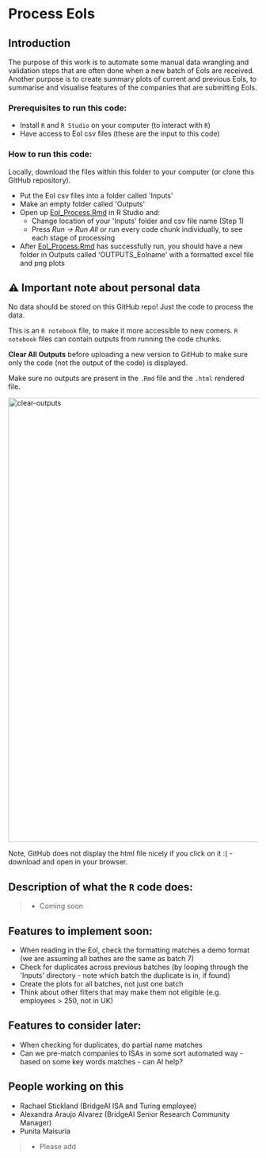 # Process EoIs

## Introduction

The purpose of this work is to automate some manual data wrangling and validation steps that are often done when a new batch of EoIs are received. 
Another purpose is to create summary plots of current and previous EoIs, to summarise and visualise features of the companies that are submitting EoIs.

### Prerequisites to run this code:

 - Install `R` and `R Studio` on your computer (to interact with `R`)
 - Have access to EoI csv files (these are the input to this code)

### How to run this code:

Locally, download the files within this folder to your computer (or clone this GitHub repository).

- Put the EoI csv files into a folder called 'Inputs'
- Make an empty folder called 'Outputs'
- Open up [EoI_Process.Rmd](EoI_Process.Rmd) in R Studio and:
   - Change location of your 'Inputs' folder and csv file name (Step 1)
   - Press *Run -> Run All* or run every code chunk individually, to see each stage of processing
- After [EoI_Process.Rmd](EoI_Process.Rmd) has successfully run, you should have a new folder in Outputs called 'OUTPUTS_EoIname' with a formatted excel file and png plots 

## :warning: Important note about personal data 

No data should be stored on this GitHub repo! Just the code to process the data. 

This is an `R notebook` file, to make it more accessible to new comers. 
 `R notebook` files can contain outputs from running the code chunks. 
 
**Clear All Outputs** before uploading a new version to GitHub to make sure only the code (not the output of the code) is displayed. 

Make sure no outputs are present in the `.Rmd` file and the `.html` rendered file. 

<img width="896" alt="clear-outputs" src="https://github.com/user-attachments/assets/bc85f495-3b65-47c4-9861-9705b01bb10d">

Note, GitHub does not display the html file nicely if you click on it :( - download and open in your browser. 

## Description of what the `R` code does:
> - Coming soon

## Features to implement soon:
- When reading in the EoI, check the formatting matches a demo format (we are assuming all bathes are the same as batch 7)
- Check for duplicates across previous batches (by looping through the 'Inputs' directory - note which batch the duplicate is in, if found)
- Create the plots for all batches, not just one batch
- Think about other filters that may make them not eligible (e.g. employees > 250, not in UK)

## Features to consider later:
- When checking for duplicates, do partial name matches
- Can we pre-match companies to ISAs in some sort automated way - based on some key words matches - can AI help? 

## People working on this
- Rachael Stickland (BridgeAI ISA and Turing employee)
- Alexandra Araujo Alvarez (BridgeAI Senior Research Community Manager)
- Punita Maisuria 
> - Please add
